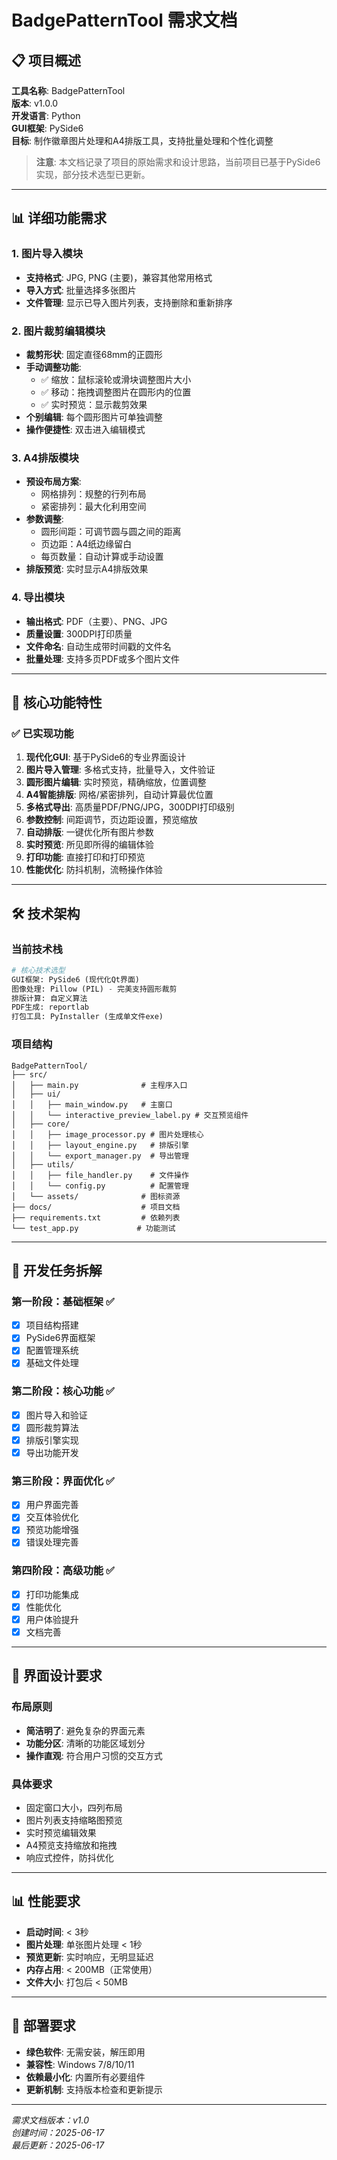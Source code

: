 # BadgePatternTool 需求文档

## 📋 项目概述

**工具名称**: BadgePatternTool  
**版本**: v1.0.0  
**开发语言**: Python  
**GUI框架**: PySide6  
**目标**: 制作徽章图片处理和A4排版工具，支持批量处理和个性化调整

> **注意**: 本文档记录了项目的原始需求和设计思路，当前项目已基于PySide6实现，部分技术选型已更新。

---

## 📊 详细功能需求

### 1. 图片导入模块
- **支持格式**: JPG, PNG (主要)，兼容其他常用格式
- **导入方式**: 批量选择多张图片
- **文件管理**: 显示已导入图片列表，支持删除和重新排序

### 2. 图片裁剪编辑模块
- **裁剪形状**: 固定直径68mm的正圆形
- **手动调整功能**:
  - ✅ 缩放：鼠标滚轮或滑块调整图片大小
  - ✅ 移动：拖拽调整图片在圆形内的位置
  - ✅ 实时预览：显示裁剪效果
- **个别编辑**: 每个圆形图片可单独调整
- **操作便捷性**: 双击进入编辑模式

### 3. A4排版模块
- **预设布局方案**:
  - 网格排列：规整的行列布局
  - 紧密排列：最大化利用空间
- **参数调整**:
  - 圆形间距：可调节圆与圆之间的距离
  - 页边距：A4纸边缘留白
  - 每页数量：自动计算或手动设置
- **排版预览**: 实时显示A4排版效果

### 4. 导出模块
- **输出格式**: PDF（主要）、PNG、JPG
- **质量设置**: 300DPI打印质量
- **文件命名**: 自动生成带时间戳的文件名
- **批量处理**: 支持多页PDF或多个图片文件

---

## 🎯 核心功能特性

### ✅ 已实现功能
1. **现代化GUI**: 基于PySide6的专业界面设计
2. **图片导入管理**: 多格式支持，批量导入，文件验证
3. **圆形图片编辑**: 实时预览，精确缩放，位置调整
4. **A4智能排版**: 网格/紧密排列，自动计算最优位置
5. **多格式导出**: 高质量PDF/PNG/JPG，300DPI打印级别
6. **参数控制**: 间距调节，页边距设置，预览缩放
7. **自动排版**: 一键优化所有图片参数
8. **实时预览**: 所见即所得的编辑体验
9. **打印功能**: 直接打印和打印预览
10. **性能优化**: 防抖机制，流畅操作体验

---

## 🛠️ 技术架构

### 当前技术栈
```python
# 核心技术选型
GUI框架: PySide6 (现代化Qt界面)
图像处理: Pillow (PIL) - 完美支持圆形裁剪
排版计算: 自定义算法
PDF生成: reportlab
打包工具: PyInstaller (生成单文件exe)
```

### 项目结构
```
BadgePatternTool/
├── src/
│   ├── main.py              # 主程序入口
│   ├── ui/
│   │   ├── main_window.py   # 主窗口
│   │   └── interactive_preview_label.py # 交互预览组件
│   ├── core/
│   │   ├── image_processor.py # 图片处理核心
│   │   ├── layout_engine.py   # 排版引擎
│   │   └── export_manager.py  # 导出管理
│   ├── utils/
│   │   ├── file_handler.py    # 文件操作
│   │   └── config.py          # 配置管理
│   └── assets/              # 图标资源
├── docs/                    # 项目文档
├── requirements.txt         # 依赖列表
└── test_app.py             # 功能测试
```

---

## 📝 开发任务拆解

### 第一阶段：基础框架 ✅
- [x] 项目结构搭建
- [x] PySide6界面框架
- [x] 配置管理系统
- [x] 基础文件处理

### 第二阶段：核心功能 ✅
- [x] 图片导入和验证
- [x] 圆形裁剪算法
- [x] 排版引擎实现
- [x] 导出功能开发

### 第三阶段：界面优化 ✅
- [x] 用户界面完善
- [x] 交互体验优化
- [x] 预览功能增强
- [x] 错误处理完善

### 第四阶段：高级功能 ✅
- [x] 打印功能集成
- [x] 性能优化
- [x] 用户体验提升
- [x] 文档完善

---

## 🎨 界面设计要求

### 布局原则
- **简洁明了**: 避免复杂的界面元素
- **功能分区**: 清晰的功能区域划分
- **操作直观**: 符合用户习惯的交互方式

### 具体要求
- 固定窗口大小，四列布局
- 图片列表支持缩略图预览
- 实时预览编辑效果
- A4预览支持缩放和拖拽
- 响应式控件，防抖优化

---

## 📊 性能要求

- **启动时间**: < 3秒
- **图片处理**: 单张图片处理 < 1秒
- **预览更新**: 实时响应，无明显延迟
- **内存占用**: < 200MB（正常使用）
- **文件大小**: 打包后 < 50MB

---

## 🔧 部署要求

- **绿色软件**: 无需安装，解压即用
- **兼容性**: Windows 7/8/10/11
- **依赖最小化**: 内置所有必要组件
- **更新机制**: 支持版本检查和更新提示

---

*需求文档版本：v1.0*  
*创建时间：2025-06-17*  
*最后更新：2025-06-17*
